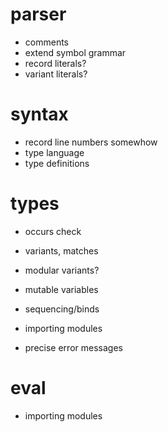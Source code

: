 

# parser

- comments
- extend symbol grammar
- record literals?
- variant literals?

# syntax

- record line numbers somewhow
- type language
- type definitions

# types

- occurs check
- variants, matches
- modular variants?

- mutable variables
- sequencing/binds
- importing modules
- precise error messages

# eval

- importing modules
